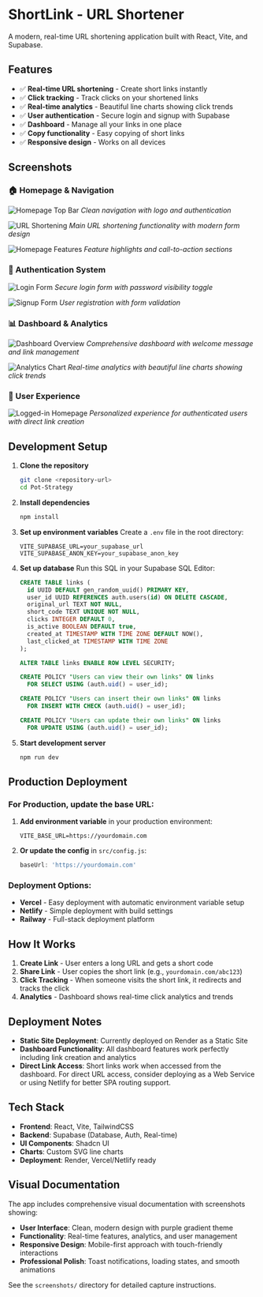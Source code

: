 # ShortLink - URL Shortener

A modern, real-time URL shortening application built with React, Vite, and Supabase.

## Features

- ✅ **Real-time URL shortening** - Create short links instantly
- ✅ **Click tracking** - Track clicks on your shortened links
- ✅ **Real-time analytics** - Beautiful line charts showing click trends
- ✅ **User authentication** - Secure login and signup with Supabase
- ✅ **Dashboard** - Manage all your links in one place
- ✅ **Copy functionality** - Easy copying of short links
- ✅ **Responsive design** - Works on all devices

## Screenshots

### 🏠 Homepage & Navigation
![Homepage Top Bar](screenshots/Homepage-topbar.png)
*Clean navigation with logo and authentication*

![URL Shortening](screenshots/Url-short.png)
*Main URL shortening functionality with modern form design*

![Homepage Features](screenshots/Homepage-bottom.png)
*Feature highlights and call-to-action sections*

### 🔐 Authentication System
![Login Form](screenshots/Login.png)
*Secure login form with password visibility toggle*

![Signup Form](screenshots/Signup.png)
*User registration with form validation*

### 📊 Dashboard & Analytics
![Dashboard Overview](screenshots/Dashboard.png)
*Comprehensive dashboard with welcome message and link management*

![Analytics Chart](screenshots/Chart%20Analysis.png)
*Real-time analytics with beautiful line charts showing click trends*

### 👤 User Experience
![Logged-in Homepage](screenshots/Logged-home.png)
*Personalized experience for authenticated users with direct link creation*

## Development Setup

1. **Clone the repository**
   ```bash
   git clone <repository-url>
   cd Pot-Strategy
   ```

2. **Install dependencies**
   ```bash
   npm install
   ```

3. **Set up environment variables**
   Create a `.env` file in the root directory:
   ```
   VITE_SUPABASE_URL=your_supabase_url
   VITE_SUPABASE_ANON_KEY=your_supabase_anon_key
   ```

4. **Set up database**
   Run this SQL in your Supabase SQL Editor:
   ```sql
   CREATE TABLE links (
     id UUID DEFAULT gen_random_uuid() PRIMARY KEY,
     user_id UUID REFERENCES auth.users(id) ON DELETE CASCADE,
     original_url TEXT NOT NULL,
     short_code TEXT UNIQUE NOT NULL,
     clicks INTEGER DEFAULT 0,
     is_active BOOLEAN DEFAULT true,
     created_at TIMESTAMP WITH TIME ZONE DEFAULT NOW(),
     last_clicked_at TIMESTAMP WITH TIME ZONE
   );

   ALTER TABLE links ENABLE ROW LEVEL SECURITY;

   CREATE POLICY "Users can view their own links" ON links
     FOR SELECT USING (auth.uid() = user_id);

   CREATE POLICY "Users can insert their own links" ON links
     FOR INSERT WITH CHECK (auth.uid() = user_id);

   CREATE POLICY "Users can update their own links" ON links
     FOR UPDATE USING (auth.uid() = user_id);
   ```

5. **Start development server**
   ```bash
   npm run dev
   ```

## Production Deployment

### For Production, update the base URL:

1. **Add environment variable** in your production environment:
   ```
   VITE_BASE_URL=https://yourdomain.com
   ```

2. **Or update the config** in `src/config.js`:
   ```javascript
   baseUrl: 'https://yourdomain.com'
   ```

### Deployment Options:
- **Vercel** - Easy deployment with automatic environment variable setup
- **Netlify** - Simple deployment with build settings
- **Railway** - Full-stack deployment platform

## How It Works

1. **Create Link** - User enters a long URL and gets a short code
2. **Share Link** - User copies the short link (e.g., `yourdomain.com/abc123`)
3. **Click Tracking** - When someone visits the short link, it redirects and tracks the click
4. **Analytics** - Dashboard shows real-time click analytics and trends

## Deployment Notes

- **Static Site Deployment**: Currently deployed on Render as a Static Site
- **Dashboard Functionality**: All dashboard features work perfectly including link creation and analytics
- **Direct Link Access**: Short links work when accessed from the dashboard. For direct URL access, consider deploying as a Web Service or using Netlify for better SPA routing support.

## Tech Stack

- **Frontend**: React, Vite, TailwindCSS
- **Backend**: Supabase (Database, Auth, Real-time)
- **UI Components**: Shadcn UI
- **Charts**: Custom SVG line charts
- **Deployment**: Render, Vercel/Netlify ready

## Visual Documentation

The app includes comprehensive visual documentation with screenshots showing:
- **User Interface**: Clean, modern design with purple gradient theme
- **Functionality**: Real-time features, analytics, and user management
- **Responsive Design**: Mobile-first approach with touch-friendly interactions
- **Professional Polish**: Toast notifications, loading states, and smooth animations

See the `screenshots/` directory for detailed capture instructions.
